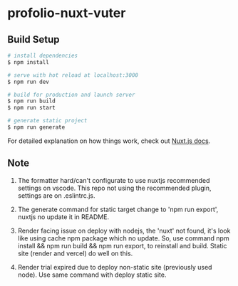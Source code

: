# profolio-nuxt-vuter

## Build Setup

```bash
# install dependencies
$ npm install

# serve with hot reload at localhost:3000
$ npm run dev

# build for production and launch server
$ npm run build
$ npm run start

# generate static project
$ npm run generate
```

For detailed explanation on how things work, check out [Nuxt.js docs](https://nuxtjs.org).

## Note
1. The formatter hard/can't configurate to use nuxtjs recommended settings on vscode. This repo not using the recommended plugin, settings are on .eslintrc.js.

2. The generate command for static target change to 'npm run export', nuxtjs no update it in README.

3. Render facing issue on deploy with nodejs, the 'nuxt' not found, it's look like using cache npm package which no update. So, use command npm install && npm run build && npm run export, to reinstall and build. Static site (render and vercel) do well on this.

4. Render trial expired due to deploy non-static site (previously used node). Use same command with deploy static site.